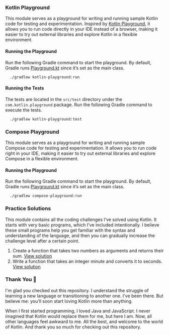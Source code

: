 ### Kotlin Playground

This module serves as a playground for writing and running sample Kotlin code for testing and experimentation. Inspired
by [Kotlin Playground](https://play.kotlinlang.org), it allows you to run code directly in your IDE instead of a
browser, making it easier to try out external libraries and explore Kotlin in a flexible environment.

#### Running the Playground

Run the following Gradle command to start the playground. By default, Gradle runs
[Playground.kt](/kotlin-playground/src/main/kotlin/com/kotlin/playground/Playground.kt) since it’s set as the main
class.

```shell
  ./gradlew kotlin-playground:run
```

#### Running the Tests

The tests are located in the `src/test` directory under the `com.kotlin.playground` package. Run the following Gradle
command to execute the tests.

```shell
  ./gradlew kotlin-playground:test
```

### Compose Playground

This module serves as a playground for writing and running sample Compose code for testing and experimentation. It
allows you to run code right in your IDE, making it easier to try out external libraries and explore Compose in a
flexible environment.

#### Running the Playground

Run the following Gradle command to start the playground. By default, Gradle runs
[Playground.kt](/compose-playground/src/jvmMain/kotlin/com/compose/playground/Playground.kt) since it’s set as the main
class.

```shell
  ./gradlew compose-playground:run
```

### Practice Solutions

This module contains all the coding challenges I’ve solved using Kotlin. It starts with very basic programs, which I’ve
included intentionally. I believe these small programs help you get familiar with the syntax and understanding of the
language, and then you can gradually increase the challenge level after a certain point.

1. Create a function that takes two numbers as arguments and returns their sum.
   [View solution](/practice-solutions/src/main/kotlin/com/practice/solutions/Program1.kt)
2. Write a function that takes an integer minute and converts it to seconds.
   [View solution](/practice-solutions/src/main/kotlin/com/practice/solutions/Program2.kt)

### Thank You 🙌

I'm glad you checked out this repository. I understand the struggle of learning a new language or transitioning to
another one. I've been there. But believe me: you’ll soon start loving Kotlin more than anything.

When I first started programming, I loved Java and JavaScript. I never imagined that Kotlin would replace them for me,
but here I am. Now, all other languages feel awkward to me. All the best, and welcome to the world of Kotlin. And thank
you so much for checking out this repository.